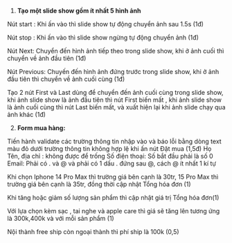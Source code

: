 1. **Tạo một slide show gồm ít nhất 5 hình ảnh**

Nút start : Khi ấn vào thì slide show tự động chuyển ảnh sau 1.5s (1đ)

Nút stop : Khi ấn vào thì slide show ngừng tự động chuyển ảnh (1đ)

Nút Next: Chuyển đến hình ảnh tiếp theo trong slide show, khi ở ảnh cuối thì chuyển về ảnh đầu tiên (1đ)

Nút Previous: Chuyến đến hình ảnh đứng trước trong slide show, khi ở ảnh đầu tiên thì chuyển về ảnh cuối cùng (1đ)

Tạo 2 nút First và Last dùng để chuyển đến ảnh cuối cùng trong slide show, khi ảnh slide show là ảnh đầu tiên thì nút First biến mất , khi ảnh slide show là ảnh cuối cùng thì nút Last biến mất, và xuất hiện lại khi ảnh slide chạy qua ảnh khác (1đ)

2. **Form mua hàng:**

Tiến hành validate các trường thông tin nhập vào và báo lỗi bằng dòng text màu đỏ dưới trường thông tin không hợp lệ khi ấn nút Đặt mua (1,5đ)
Họ Tên, địa chỉ : không được để trống
Số điện thoại: Số bắt đầu phải là số 0
Email: Phải có . và @ và phải có 1 dấu . đứng sau @, cách @ ít nhất 1 kí tự

Khi chọn Iphone 14 Pro Max thì trường giá bên cạnh là 30tr, 15 Pro Max thì trường giá bên cạnh là 35tr, đồng thời cập nhật Tổng hóa đơn (1)

Khi tăng hoặc giảm số lượng sản phẩm thì cập nhật giá trị Tổng hóa đơn(1)

Với lựa chọn kèm sạc , tai nghe và apple care thì giá sẽ tăng lên tương ứng là 300k,400k và với mỗi sản phẩm (1)

Nội thành free ship còn ngoại thành thì phí ship là 100k (0,5)
